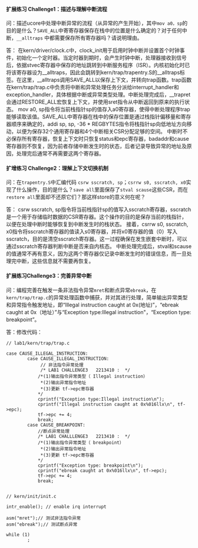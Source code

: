 #### 扩展练习 Challenge1：描述与理解中断流程
问：描述ucore中处理中断异常的流程（从异常的产生开始），其中`mov a0，sp`的目的是什么？`SAVE_ALL`中寄寄存器保存在栈中的位置是什么确定的？对于任何中断，`__alltraps` 中都需要保存所有寄存器吗？请说明理由。

答：
在kern/driver/clock.c中，clock_init用于启用时钟中断并设置首个时钟事件，初始化一个定时器。当定时器到期时，会产生时钟中断，处理器接收到信号后，依据stvec寄存器中保存的地址跳转到中断服务程序（ISR）。内核初始化时已将该寄存器设为__alltraps，因此会跳转到kern/trap/trapentry.S的__alltraps标签。在这里，__alltraps调用SAVE_ALL以保存上下文，并转向trap函数。trap函数在kern/trap/trap.c中负责将中断和异常处理任务分派给interrupt_handler和exception_handler，具体根据中断或异常类型处理。中断处理完成后，__trapret会通过RESTORE_ALL宏恢复上下文，并使用sret指令从中断返回到原来的执行状态。
mov a0, sp指令将当前栈指针sp的值存入a0寄存器，使得中断处理程序trap能够读取该值。SAVE_ALL中寄存器在栈中的保存位置是通过栈指针偏移量和寄存器顺序来确定的，addi sp, sp, -36 * REGBYTES指令将栈指针sp向低地址方向移动，以便为保存32个通用寄存器和4个中断相关CSR分配足够的空间。
中断时不必保存所有寄存器，恢复上下文时只恢复status和epc寄存器，badaddr和cause寄存器则不恢复，因为前者存储中断发生时的状态，后者记录导致异常的地址及原因，处理完后通常不再需要这两个寄存器。
#### 扩增练习 Challenge2：理解上下文切换机制
问：在`trapentry.S`中汇编代码 `csrw sscratch, sp`；`csrrw s0, sscratch, x0`实现了什么操作，目的是什么？`save all`里面保存了`stval scause`这些CSR，而在`restore all`里面却不还原它们？那这样store的意义何在呢？

答：
csrw sscratch, sp指令将当前栈指针sp的值写入sscratch寄存器，sscratch是一个用于存储临时数据的CSR寄存器。这个操作的目的是保存当前的栈指针，以便在处理中断时能够恢复到中断发生时的栈状态。
接着，csrrw s0, sscratch, x0指令将sscratch寄存器的值读入s0寄存器，并将x0寄存器的值（0）写入sscratch，目的是清空sscratch寄存器。这一过程确保在发生嵌套中断时，可以通过sscratch寄存器判断中断是否来自内核态。
中断处理完成后，stval和scause的值通常不再有意义，因为这两个寄存器仅记录中断发生时的错误信息，而一旦处理完中断，这些信息就不需要再恢复。
#### 扩展练习Challenge3：完善异常中断
问：编程完善在触发一条非法指令异常`mret`和断点异常`ebreak`，在 `kern/trap/trap.c`的异常处理函数中捕获，并对其进行处理，简单输出异常类型和异常指令触发地址，即“Illegal instruction caught at 0x(地址)”，“ebreak caught at 0x（地址）”与“Exception type:Illegal instruction"，“Exception type: breakpoint”。

答：修改代码：
```
// lab1/kern/trap/trap.c

case CAUSE_ILLEGAL_INSTRUCTION:
		case CAUSE_ILLEGAL_INSTRUCTION:
             // 非法指令异常处理
             /* LAB1 CHALLENGE3   2213410 :  */
            /*(1)输出指令异常类型（ Illegal instruction）
             *(2)输出异常指令地址
             *(3)更新 tf->epc寄存器
            */
            cprintf("Exception type:Illegal instruction\n");
            cprintf("Illegal instruction caught at 0x%016llx\n", tf->epc);
            tf->epc += 4;
            break;
        case CAUSE_BREAKPOINT:
            //断点异常处理
            /* LAB1 CHALLLENGE3   2213410 :  */
            /*(1)输出指令异常类型（ breakpoint）
             *(2)输出异常指令地址
             *(3)更新 tf->epc寄存器
            */
            cprintf("Exception type: breakpoint\n");
            cprintf("ebreak caught at 0x%016llx\n", tf->epc);
            tf->epc += 4;
            break;


// kern/init/init.c

intr_enable(); // enable irq interrupt

asm("mret");// 测试非法指令异常
asm("ebreak");// 测试断点异常

while (1)
        ;
```
